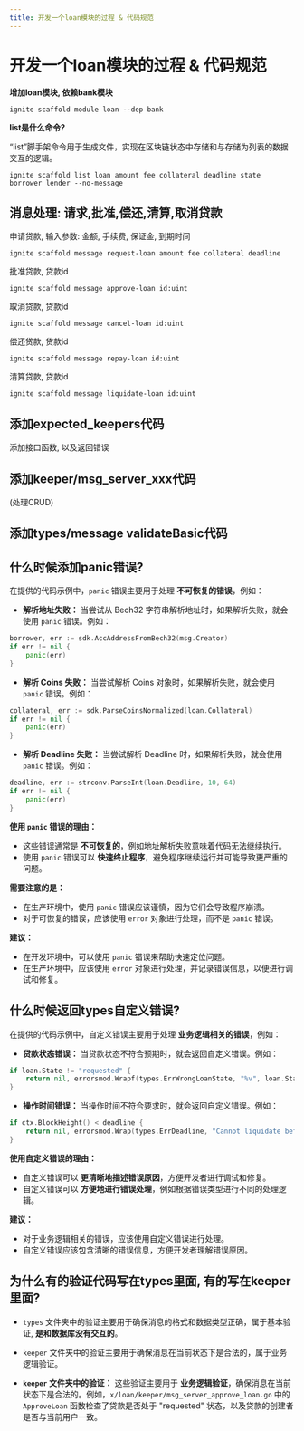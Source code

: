 ```yaml
---
title: 开发一个loan模块的过程 & 代码规范
---
```

# 开发一个loan模块的过程 & 代码规范

**增加loan模块, 依赖bank模块**

```
ignite scaffold module loan --dep bank
```

**list是什么命令?**

“list”脚手架命令用于生成文件，实现在区块链状态中存储和与存储为列表的数据交互的逻辑。

```
ignite scaffold list loan amount fee collateral deadline state borrower lender --no-message
```

## 消息处理: 请求,批准,偿还,清算,取消贷款

申请贷款, 输入参数: 金额, 手续费, 保证金, 到期时间

`ignite scaffold message request-loan amount fee collateral deadline`

批准贷款, 贷款id

`ignite scaffold message approve-loan id:uint`

取消贷款, 贷款id

`ignite scaffold message cancel-loan id:uint`

偿还贷款, 贷款id

`ignite scaffold message repay-loan id:uint`

清算贷款, 贷款id

`ignite scaffold message liquidate-loan id:uint`


## 添加expected_keepers代码
添加接口函数, 以及返回错误

## 添加keeper/msg_server_xxx代码
(处理CRUD)

## 添加types/message validateBasic代码

## 什么时候添加panic错误?

在提供的代码示例中，`panic` 错误主要用于处理 **不可恢复的错误**，例如：

* **解析地址失败：** 当尝试从 Bech32 字符串解析地址时，如果解析失败，就会使用 `panic` 错误。例如：

```go
borrower, err := sdk.AccAddressFromBech32(msg.Creator)
if err != nil {
    panic(err)
}
```

* **解析 Coins 失败：** 当尝试解析 Coins 对象时，如果解析失败，就会使用 `panic` 错误。例如：

```go
collateral, err := sdk.ParseCoinsNormalized(loan.Collateral)
if err != nil {
    panic(err)
}
```

* **解析 Deadline 失败：** 当尝试解析 Deadline 时，如果解析失败，就会使用 `panic` 错误。例如：

```go
deadline, err := strconv.ParseInt(loan.Deadline, 10, 64)
if err != nil {
    panic(err)
}
```

**使用 `panic` 错误的理由：**

* 这些错误通常是 **不可恢复的**，例如地址解析失败意味着代码无法继续执行。
* 使用 `panic` 错误可以 **快速终止程序**，避免程序继续运行并可能导致更严重的问题。

**需要注意的是：**

* 在生产环境中，使用 `panic` 错误应该谨慎，因为它们会导致程序崩溃。
* 对于可恢复的错误，应该使用 `error` 对象进行处理，而不是 `panic` 错误。

**建议：**

* 在开发环境中，可以使用 `panic` 错误来帮助快速定位问题。
* 在生产环境中，应该使用 `error` 对象进行处理，并记录错误信息，以便进行调试和修复。

## 什么时候返回types自定义错误?

在提供的代码示例中，自定义错误主要用于处理 **业务逻辑相关的错误**，例如：

* **贷款状态错误：** 当贷款状态不符合预期时，就会返回自定义错误。例如：

```go
if loan.State != "requested" {
    return nil, errorsmod.Wrapf(types.ErrWrongLoanState, "%v", loan.State)
}
```

* **操作时间错误：** 当操作时间不符合要求时，就会返回自定义错误。例如：

```go
if ctx.BlockHeight() < deadline {
    return nil, errorsmod.Wrap(types.ErrDeadline, "Cannot liquidate before deadline")
}
```

**使用自定义错误的理由：**

* 自定义错误可以 **更清晰地描述错误原因**，方便开发者进行调试和修复。
* 自定义错误可以 **方便地进行错误处理**，例如根据错误类型进行不同的处理逻辑。

**建议：**

* 对于业务逻辑相关的错误，应该使用自定义错误进行处理。
* 自定义错误应该包含清晰的错误信息，方便开发者理解错误原因。

## 为什么有的验证代码写在types里面, 有的写在keeper里面?

* `types` 文件夹中的验证主要用于确保消息的格式和数据类型正确，属于基本验证, **是和数据库没有交互的**。
* `keeper` 文件夹中的验证主要用于确保消息在当前状态下是合法的，属于业务逻辑验证。

* **`keeper` 文件夹中的验证：** 这些验证主要用于 **业务逻辑验证**，确保消息在当前状态下是合法的。例如，`x/loan/keeper/msg_server_approve_loan.go` 中的 `ApproveLoan` 函数检查了贷款是否处于 "requested" 状态，以及贷款的创建者是否与当前用户一致。

